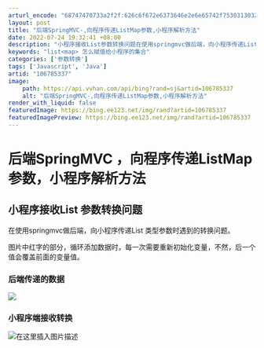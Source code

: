 ```yaml
---
arturl_encode: "68747470733a2f2f:626c6f672e6373646e2e6e65742f753031303239373230332f:61727469636c652f64657461696c732f313036373835333337"
layout: post
title: "后端SpringMVC-,向程序传递ListMap参数,小程序解析方法"
date: 2022-07-24 19:32:41 +08:00
description: "小程序接收List参数转换问题在使用springmvc做后端，向小程序传递List类型参数时遇到的转"
keywords: "list<map> 怎么赋值给小程序的集合"
categories: ['参数转换']
tags: ['Javascript', 'Java']
artid: "106785337"
image:
    path: https://api.vvhan.com/api/bing?rand=sj&artid=106785337
    alt: "后端SpringMVC-,向程序传递ListMap参数,小程序解析方法"
render_with_liquid: false
featuredImage: https://bing.ee123.net/img/rand?artid=106785337
featuredImagePreview: https://bing.ee123.net/img/rand?artid=106785337
---
```


# 后端SpringMVC ，向程序传递ListMap参数，小程序解析方法

## 小程序接收List 参数转换问题

在使用springmvc做后端，向小程序传递List
类型参数时遇到的转换问题。
  
图片中红字的部分，循环添加数据时，每一次需要重新初始化变量，不然，后一个值会覆盖前面的变量值。

### 后端传递的数据

![](https://i-blog.csdnimg.cn/blog_migrate/b5dbe568b7b86bab0173c991445f648a.png)

### 小程序端接收转换

![在这里插入图片描述](https://i-blog.csdnimg.cn/blog_migrate/f259d66b7a49662b056aa80be16b3447.png)